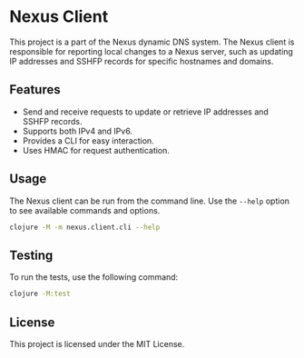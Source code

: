 # Nexus Client

This project is a part of the Nexus dynamic DNS system. The Nexus client is responsible for reporting local changes to a Nexus server, such as updating IP addresses and SSHFP records for specific hostnames and domains.

## Features

- Send and receive requests to update or retrieve IP addresses and SSHFP records.
- Supports both IPv4 and IPv6.
- Provides a CLI for easy interaction.
- Uses HMAC for request authentication.

## Usage

The Nexus client can be run from the command line. Use the `--help` option to see available commands and options.

```bash
clojure -M -m nexus.client.cli --help
```

## Testing

To run the tests, use the following command:

```bash
clojure -M:test
```

## License

This project is licensed under the MIT License.
